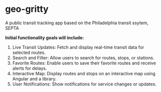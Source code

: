 # geo-gritty
A public transit tracking app based on the Philadelphia transit ssytem, SEPTA

**Initial functionality goals will include:**
1. Live Transit Updates: Fetch and display real-time transit data for selected routes.
2. Search and Filter: Allow users to search for routes, stops, or stations.
3. Favorite Routes: Enable users to save their favorite routes and receive alerts for delays.
4. Interactive Map: Display routes and stops on an interactive map using Angular and a library.
5. User Notifications: Show notifications for service changes or updates.


